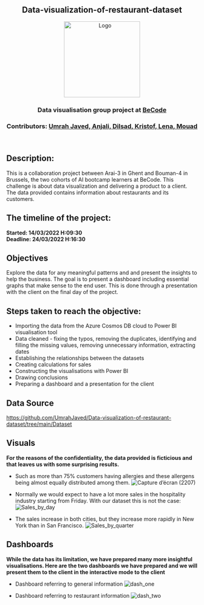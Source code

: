 <h2 align="center">Data-visualization-of-restaurant-dataset</h2>
<p align="center"><a href="https://github.com/CorentinChanet/challenge-collecting-data">
<img src="https://becode.org/app/uploads/2021/06/logo-becode.png" alt="Logo" width="200" height="200"></a></p>
<h3 align="center"> Data visualisation group project at <a href="https://github.com/becodeorg"><strong>BeCode</strong></a></h3>
<h3 align="center"> Contributors: <a href="https://github.com/UmrahJaved">Umrah Javed,<a href="https://github.com/anjalitiwari28"> Anjali, <a href="https://github.com/dilsadozbrk">Dilsad, <a href="https://github.com/KristofVandewynckel/KristofVandewynckel">Kristof, <a href="https://github.com/Len-Fid">Lena, <a href="https://github.com/MouadBelayachi">Mouad</a></h3> <br>
  
## Description:

This is a collaboration project between Arai-3 in Ghent and Bouman-4 in Brussels, the two cohorts of AI bootcamp learners at BeCode. This challenge is about data visualization and delivering a product to a client. The data provided contains information about restaurants and its customers.
  
## The timeline of the project: 
**Started: 14/03/2022 H:09:30  <br>
  Deadline: 24/03/2022 H:16:30**

## Objectives 
Explore the data for any meaningful patterns and and present the insights to help the business. The goal is to present a dashboard including essential graphs that make sense to the end user. This is done through a presentation with the client on the final day of the project. 
  
## Steps taken to reach the objective:
  * Importing the data from the Azure Cosmos DB cloud to Power BI visualisation tool
  * Data cleaned - fixing the typos, removing the duplicates, identifying and filling the missing values, removing unnecessary information, extracting dates
  * Establishing the relationships between the datasets
  * Creating calculations for sales
  * Constructing the visualisations with Power BI 
  * Drawing conclusions
  * Preparing a dashboard and a presentation for the client
  
## Data Source <br> 
  https://github.com/UmrahJaved/Data-visualization-of-restaurant-dataset/tree/main/Dataset
## Visuals <br> 
**For the reasons of the confidentiality, the data provided is ficticious and that leaves us with some surprising results.** 
  
 * Such as more than 75% customers having allergies and these allergens being almost equally distributed among them.
  ![Capture d’écran (2207)](https://user-images.githubusercontent.com/98814867/159442161-9fcfddb0-08e1-4628-9424-3984e4aa5946.png)
 
 * Normally we would expect to have a lot more sales in the hospitality industry starting from Friday. With our dataset this is not the case:
  ![Sales_by_day](https://user-images.githubusercontent.com/98814867/159727381-ca4b0285-4bff-46c2-baa1-6dd0a14f6897.jpg)

 * The sales increase in both cities, but they increase more rapidly in New York than in San Francisco. 
![Sales_by_quarter](https://user-images.githubusercontent.com/98814867/159727364-ba870cf7-8fb5-4351-a5c4-7ae5835c0039.jpg)

## Dashboards 
**While the data has its limitation, we have prepared many more insightful visualisations. Here are the two dashboards we have prepared and we will present them to the client in the interactive mode to the client**
  
* Dashboard referring to general information
![dash_one](https://user-images.githubusercontent.com/98814867/159731130-9231c99d-b211-42c4-9f46-1911fb27b450.jpg)
  
* Dashboard referring to restaurant information
![dash_two](https://user-images.githubusercontent.com/98814867/159731156-2f00d42b-31fa-45c1-9b17-92d97cbff9a5.jpg)

  
